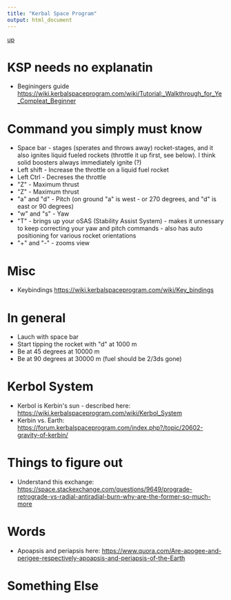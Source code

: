 ```yaml
---
title: "Kerbal Space Program"
output: html_document
---
```

[up](https://mikewise2718.github.io/markdowndocs/)

# KSP needs no explanatin
- Beginingers guide <https://wiki.kerbalspaceprogram.com/wiki/Tutorial:_Walkthrough_for_Ye_Compleat_Beginner>

# Command you simply must know
- Space bar - stages (sperates and throws away) rocket-stages, and it also ignites liquid fueled rockets (throttle it up first, see below). I think solid boosters always immediately ignite (?)
- Left shift - Increase the throttle on a liquid fuel rocket
- Left Ctrl - Decreses the throttle
- "Z" - Maximum thrust
- "Z" - Maximum thrust
- "a" and "d" - Pitch (on ground "a" is west - or 270 degrees, and "d" is east or 90 degrees)
- "w" and "s" - Yaw
- "T" - brings up your oSAS (Stability Assist System) - makes it unnessary to keep correcting your yaw and pitch commands - also has auto positioning for various rocket orientations
- "+" and "-" - zooms view

# Misc
- Keybindings <https://wiki.kerbalspaceprogram.com/wiki/Key_bindings>

# In general
- Lauch with space bar
- Start tipping the rocket with "d" at 1000 m
- Be at 45 degrees at 10000 m
- Be at 90 degrees at 30000 m (fuel should be 2/3ds gone)

# Kerbol System
- Kerbol is Kerbin's sun - described here: <https://wiki.kerbalspaceprogram.com/wiki/Kerbol_System>
- Kerbin vs. Earth: <https://forum.kerbalspaceprogram.com/index.php?/topic/20602-gravity-of-kerbin/>


# Things to figure out
- Understand this exchange: <https://space.stackexchange.com/questions/9649/prograde-retrograde-vs-radial-antiradial-burn-why-are-the-former-so-much-more>
 
# Words
- Apoapsis and periapsis here: <https://www.quora.com/Are-apogee-and-perigee-respectively-apoapsis-and-periapsis-of-the-Earth>

# Something Else

